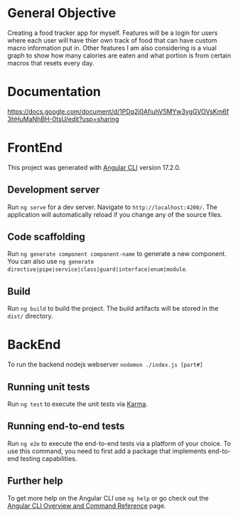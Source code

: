# General Objective
Creating a food tracker app for myself. Features will be a login for users where each user will have thier own track of food that can have custom macro information put in.
Other features I am also considering is a viual graph to show how many calories are eaten and what portion is from certain macros that resets every day.

# Documentation
https://docs.google.com/document/d/1PDq2j0AfiuhV5MYw3ygGVOVsKm6f3hHuMaNhBH-0tsU/edit?usp=sharing

# FrontEnd

This project was generated with [Angular CLI](https://github.com/angular/angular-cli) version 17.2.0.

## Development server

Run `ng serve` for a dev server. Navigate to `http://localhost:4200/`. The application will automatically reload if you change any of the source files.

## Code scaffolding

Run `ng generate component component-name` to generate a new component. You can also use `ng generate directive|pipe|service|class|guard|interface|enum|module`.

## Build

Run `ng build` to build the project. The build artifacts will be stored in the `dist/` directory.

# BackEnd

To run the backend nodejs webserver `nodemon ./index.js [port#]`

## Running unit tests

Run `ng test` to execute the unit tests via [Karma](https://karma-runner.github.io).

## Running end-to-end tests

Run `ng e2e` to execute the end-to-end tests via a platform of your choice. To use this command, you need to first add a package that implements end-to-end testing capabilities.

## Further help

To get more help on the Angular CLI use `ng help` or go check out the [Angular CLI Overview and Command Reference](https://angular.io/cli) page.
